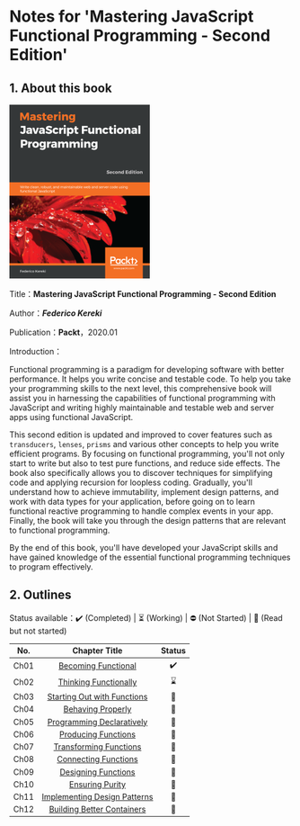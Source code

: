 # Notes for 'Mastering JavaScript Functional Programming - Second Edition'



## 1. About this book

![Mastering JavaScript Functional Programming - Second Edition](assets/cover.png)

Title：**Mastering JavaScript Functional Programming - Second Edition**

Author：***Federico Kereki***

Publication：**Packt**，2020.01

Introduction：

Functional programming is a paradigm for developing software with better performance. It helps you write concise and testable code. To help you take your programming skills to the next level, this comprehensive book will assist you in harnessing the capabilities of functional programming with JavaScript and writing highly maintainable and testable web and server apps using functional JavaScript.

This second edition is updated and improved to cover features such as `transducers`, `lenses`, `prisms` and various other concepts to help you write efficient programs. By focusing on functional programming, you'll not only start to write but also to test pure functions, and reduce side effects. The book also specifically allows you to discover techniques for simplifying code and applying recursion for loopless coding. Gradually, you'll understand how to achieve immutability, implement design patterns, and work with data types for your application, before going on to learn functional reactive programming to handle complex events in your app. Finally, the book will take you through the design patterns that are relevant to functional programming.

By the end of this book, you'll have developed your JavaScript skills and have gained knowledge of the essential functional programming techniques to program effectively.



## 2. Outlines

Status available：:heavy_check_mark: (Completed) | :hourglass_flowing_sand: (Working) | :no_entry: (Not Started) | :orange_book: (Read but not started)

| No.  |               Chapter Title               |       Status       |
| :--: | :---------------------------------------: | :----------------: |
| Ch01 |     [Becoming Functional](./Ch01.md)      | :heavy_check_mark: |
| Ch02 |    [Thinking Functionally](./Ch02.md)     |    :hourglass:     |
| Ch03 | [Starting Out with Functions](./Ch03.md)  |   :orange_book:    |
| Ch04 |      [Behaving Properly](./Ch04.md)       |   :orange_book:    |
| Ch05 |  [Programming Declaratively](./Ch05.md)   |   :orange_book:    |
| Ch06 |     [Producing Functions](./Ch06.md)      |   :orange_book:    |
| Ch07 |    [Transforming Functions](./Ch07.md)    |   :orange_book:    |
| Ch08 |     [Connecting Functions](./Ch08.md)     |   :orange_book:    |
| Ch09 |     [Designing Functions](./Ch09.md)      |   :orange_book:    |
| Ch10 |       [Ensuring Purity](./Ch10.md)        |   :orange_book:    |
| Ch11 | [Implementing Design Patterns](./Ch11.md) |   :orange_book:    |
| Ch12 |  [Building Better Containers](./Ch12.md)  |   :orange_book:    |


















